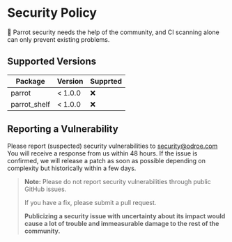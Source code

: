 # Security Policy

🦜 Parrot security needs the help of the community, and CI scanning alone can only prevent existing problems.

## Supported Versions

| Package      | Version | Supprted |
| ------------ | ------- | -------- |
| parrot       | < 1.0.0 | :x:      |
| parrot_shelf | < 1.0.0 | :x:      |

## Reporting a Vulnerability

Please report (suspected) security vulnerabilities to [security@odroe.com](mailto:security@odroe.com) You will receive a response from us within 48 hours. If the issue is confirmed, we will release a patch as soon as possible depending on complexity but historically within a few days.

> **Note:** Please do not report security vulnerabilities through public GitHub issues.
>
> If you have a fix, please submit a pull request.
>
> **Publicizing a security issue with uncertainty about its impact would cause a lot of trouble and immeasurable damage to the rest of the community.**
